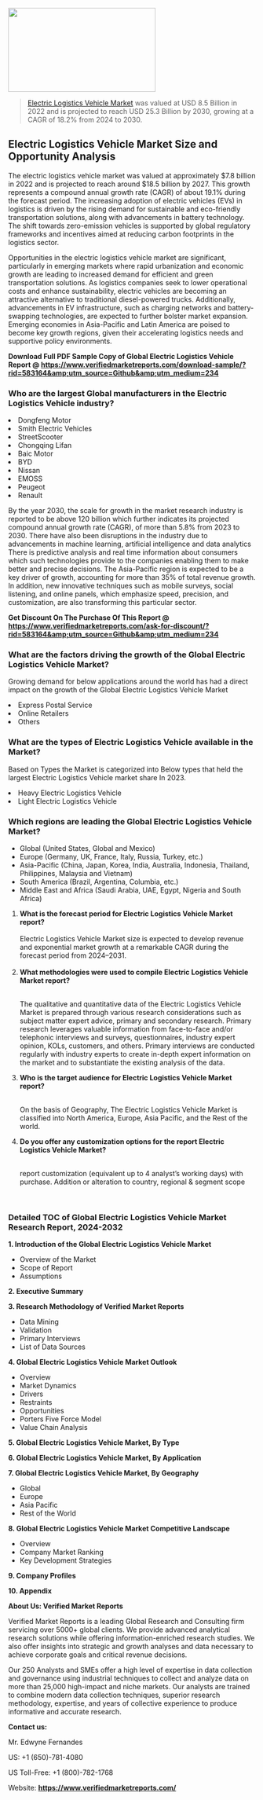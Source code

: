 
<img src="https://ffe5etoiles.com/wp-content/uploads/2024/12/MST1-300x171.png" alt="" width="300" height="171" class="alignnone size-medium wp-image-20088" /><blockquote><p><p><a href="https://www.verifiedmarketreports.com/download-sample/?rid=583164&utm_source=Github&utm_medium=234" target="_blank">Electric Logistics Vehicle Market</a> was valued at USD 8.5 Billion in 2022 and is projected to reach USD 25.3 Billion by 2030, growing at a CAGR of 18.2% from 2024 to 2030.</p></blockquote><p><h2>Electric Logistics Vehicle Market Size and Opportunity Analysis</h2><p>The electric logistics vehicle market was valued at approximately $7.8 billion in 2022 and is projected to reach around $18.5 billion by 2027. This growth represents a compound annual growth rate (CAGR) of about 19.1% during the forecast period. The increasing adoption of electric vehicles (EVs) in logistics is driven by the rising demand for sustainable and eco-friendly transportation solutions, along with advancements in battery technology. The shift towards zero-emission vehicles is supported by global regulatory frameworks and incentives aimed at reducing carbon footprints in the logistics sector.</p><p>Opportunities in the electric logistics vehicle market are significant, particularly in emerging markets where rapid urbanization and economic growth are leading to increased demand for efficient and green transportation solutions. As logistics companies seek to lower operational costs and enhance sustainability, electric vehicles are becoming an attractive alternative to traditional diesel-powered trucks. Additionally, advancements in EV infrastructure, such as charging networks and battery-swapping technologies, are expected to further bolster market expansion. Emerging economies in Asia-Pacific and Latin America are poised to become key growth regions, given their accelerating logistics needs and supportive policy environments.</p></p><p class=""><strong>Download Full PDF Sample Copy of Global Electric Logistics Vehicle Report @ <a href="https://www.verifiedmarketreports.com/download-sample/?rid=583164&amp;utm_source=Github&amp;utm_medium=234" target="_blank">https://www.verifiedmarketreports.com/download-sample/?rid=583164&amp;utm_source=Github&amp;utm_medium=234</a></strong></p><h3 id="" class="">Who are the largest Global manufacturers in the Electric Logistics Vehicle industry?</h3><p><li>Dongfeng Motor</li><li> Smith Electric Vehicles</li><li> StreetScooter</li><li> Chongqing Lifan</li><li> Baic Motor</li><li> BYD</li><li> Nissan</li><li> EMOSS</li><li> Peugeot</li><li> Renault</li></p><div class=""><div class="" dir="" data-message-author-role="" data-message-id="" data-message-model-slug=""><div class=""><div class=""><div class=""><div class="" dir="" data-message-author-role="" data-message-id="" data-message-model-slug=""><div class=""><div class=""><p>By the year 2030, the scale for growth in the market research industry is reported to be above 120 billion which further indicates its projected compound annual growth rate (CAGR), of more than 5.8% from 2023 to 2030. There have also been disruptions in the industry due to advancements in machine learning, artificial intelligence and data analytics There is predictive analysis and real time information about consumers which such technologies provide to the companies enabling them to make better and precise decisions. The Asia-Pacific region is expected to be a key driver of growth, accounting for more than 35% of total revenue growth. In addition, new innovative techniques such as mobile surveys, social listening, and online panels, which emphasize speed, precision, and customization, are also transforming this particular sector.</p><p><strong>Get Discount On The Purchase Of This Report @&nbsp; <a href="https://www.verifiedmarketreports.com/ask-for-discount/?rid=583164&amp;utm_source=Github&amp;utm_medium=234" target="_blank">https://www.verifiedmarketreports.com/ask-for-discount/?rid=583164&amp;utm_source=Github&amp;utm_medium=234</a></strong></p></div></div></div></div></div></div></div></div><h3 id="" class="">What are the factors driving the growth of the Global Electric Logistics Vehicle Market?</h3><p id="" class="">Growing demand for below applications around the world has had a direct impact on the growth of the Global Electric Logistics Vehicle Market</p><p id="" class=""><li>Express Postal Service</li><li> Online Retailers</li><li> Others</li></p><h3 id="" class="">What are the types of Electric Logistics Vehicle available in the Market?</h3><p id="" class="">Based on Types the Market is categorized into Below types that held the largest Electric Logistics Vehicle market share In 2023.</p><p id="" class=""><li>Heavy Electric Logistics Vehicle</li><li> Light Electric Logistics Vehicle</li></p><h3 id="" class="">Which regions are leading the Global Electric Logistics Vehicle Market?</h3><ul><li>Global (United States, Global and Mexico)</li><li>Europe (Germany, UK, France, Italy, Russia, Turkey, etc.)</li><li>Asia-Pacific (China, Japan, Korea, India, Australia, Indonesia, Thailand, Philippines, Malaysia and Vietnam)</li><li>South America (Brazil, Argentina, Columbia, etc.)</li><li>Middle East and Africa (Saudi Arabia, UAE, Egypt, Nigeria and South Africa)</li></ul><p><ol><li><strong>What is the forecast period for Electric Logistics Vehicle Market report?<br /></strong><br /><span data-sheets-root="1" data-sheets-value="{&quot;1&quot;:2,&quot;2&quot;:&quot;XXXX size is expected to develop revenue and exponential market growth at a remarkable CAGR during the forecast period from 2024&ndash;2030.&quot;}" data-sheets-userformat="{&quot;2&quot;:12674,&quot;4&quot;:{&quot;1&quot;:2,&quot;2&quot;:16776960},&quot;10&quot;:2,&quot;11&quot;:0,&quot;15&quot;:&quot;Arial&quot;,&quot;16&quot;:12}">Electric Logistics Vehicle Market size is expected to develop revenue and exponential market growth at a remarkable CAGR during the forecast period from 2024&ndash;2031.</span><br /><br /></li><li><strong>What methodologies were used to compile Electric Logistics Vehicle Market report?<br /><br /></strong><p>The qualitative and quantitative data of the&nbsp;Electric Logistics Vehicle Market is prepared through various research considerations such as subject matter expert advice, primary and secondary research. Primary research leverages valuable information from face-to-face and/or telephonic interviews and surveys, questionnaires, industry expert opinion, KOLs, customers, and others. Primary interviews are conducted regularly with industry experts to create in-depth expert information on the market and to substantiate the existing analysis of the data.&nbsp;</p></li><li><strong>Who is the target audience for Electric Logistics Vehicle Market report?<br /><br /></strong><p>On the basis of Geography, The&nbsp;Electric Logistics Vehicle Market is classified into North America, Europe, Asia Pacific, and the Rest of the world.</p></li><li><strong>Do you offer any customization options for the report Electric Logistics Vehicle Market?<br /><br /></strong><p>report customization (equivalent up to 4 analyst&rsquo;s working days) with purchase. Addition or alteration to country, regional &amp; segment scope</p><p>&nbsp;</p></li></ol></p><h3 id="" class="">Detailed TOC of Global Electric Logistics Vehicle Market Research Report, 2024-2032</h3><p id="" class=""><strong>1. Introduction of the Global Electric Logistics Vehicle Market</strong></p><ul><li>Overview of the Market</li><li>Scope of Report</li><li>Assumptions</li></ul><p id="" class=""><strong>2. Executive Summary</strong></p><p id="" class=""><strong>3. Research Methodology of&nbsp;Verified Market Reports</strong></p><ul><li>Data Mining</li><li>Validation</li><li>Primary Interviews</li><li>List of Data Sources</li></ul><p id="" class=""><strong>4. Global Electric Logistics Vehicle Market Outlook</strong></p><ul><li>Overview</li><li>Market Dynamics</li><li>Drivers</li><li>Restraints</li><li>Opportunities</li><li>Porters Five Force Model</li><li>Value Chain Analysis</li></ul><p id="" class=""><strong>5. Global Electric Logistics Vehicle Market, By&nbsp;Type</strong></p><p id="" class=""><strong>6. Global Electric Logistics Vehicle Market, By Application</strong></p><p id="" class=""><strong>7. Global Electric Logistics Vehicle Market, By Geography</strong></p><ul><li>Global</li><li>Europe</li><li>Asia Pacific</li><li>Rest of the World</li></ul><p id="" class=""><strong>8. Global Electric Logistics Vehicle Market Competitive Landscape</strong></p><ul><li>Overview</li><li>Company Market Ranking</li><li>Key Development Strategies</li></ul><p id="" class=""><strong>9. Company Profiles</strong></p><p id="" class=""><strong>10. Appendix</strong></p><p id="" class=""><strong>About Us: Verified Market Reports</strong></p><p id="" class="">Verified Market Reports is a leading Global Research and Consulting firm servicing over 5000+ global clients. We provide advanced analytical research solutions while offering information-enriched research studies. We also offer insights into strategic and growth analyses and data necessary to achieve corporate goals and critical revenue decisions.</p><p id="" class="">Our 250 Analysts and SMEs offer a high level of expertise in data collection and governance using industrial techniques to collect and analyze data on more than 25,000 high-impact and niche markets. Our analysts are trained to combine modern data collection techniques, superior research methodology, expertise, and years of collective experience to produce informative and accurate research.</p><p id="" class=""><strong>Contact us:</strong></p><p id="" class="">Mr. Edwyne Fernandes</p><p id="" class="">US: +1 (650)-781-4080</p><p id="" class="">US Toll-Free: +1 (800)-782-1768</p><p id="" class="">Website: <a target="" data-test-app-aware-link=""><strong>https://www.verifiedmarketreports.com/</strong></a></p>

